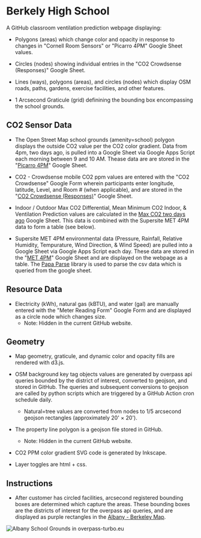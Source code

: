 # Berkely High School 

A GitHub classroom ventilation prediction webpage displaying:

- Polygons (areas) which change color and opacity in response to changes in "Cornell Room Sensors" or "Picarro 4PM" Google Sheet values.

- Circles (nodes) showing individual entries in the "CO2 Crowdsense (Responses)" Google Sheet. 

- Lines (ways), polygons (areas), and circles (nodes) which display OSM roads, paths, gardens, exercise facilities, and other features. 

- 1 Arcsecond Graticule (grid) definining the bounding box encompassing the school grounds.

## CO2 Sensor Data

- The Open Street Map school grounds (amenity=school) polygon displays the outside CO2 value per the CO2 color gradient. Data from 4pm, two days ago, is pulled into a Google Sheet via Google Apps Script each morning between 9 and 10 AM. Thease data are are stored in the "[Picarro 4PM](https://docs.google.com/spreadsheets/d/e/2PACX-1vT7Pfesayb3ZWqTwZC_tRmkTd_Q4xOb1LEumaloOSByqkxR_bCY5duYzvVfn8DuupaORpeKQ64zHzHR/pubhtml)" Google Sheet.

<!-- - CO2 - Level 0 & Level 1 ppm values are shown per room polygon and are manually entered in the "[Cornell Room Sensors](https://docs.google.com/spreadsheets/d/e/2PACX-1vQ-d_NzjzpbEVKq66-RUzki_3-oo_lPvFHGhuIrOnMY-VIigGVjP2b5OqIJcaYolE-z88vxhaOGumut/pubhtml?gid=1809780250&single=true)" Google Sheet. Fixed room sensor data may be at an hourly interval or reported as a max daily, weekly, or monthly value. -->

- CO2 - Crowdsense mobile CO2 ppm values are entered with the "CO2 Crowdsense" Google Form wherein participants enter longitude, latitude, Level, and Room # (when applicable), and are stored in the "[CO2 Crowdsense (Responses)](https://docs.google.com/spreadsheets/d/e/2PACX-1vTT1AN5PpyoMPB2_IjV4RfPVRZCGMUTQN_uBEA_pgf6NbrelQ6tntjiysCeECEOoXwc5RuDyaP1DCB-/pubhtml?gid=768142103&single=true)" Google Sheet.

- Indoor / Outdoor Max CO2 Differential, Mean Minimum CO2 Indoor, & Ventilation Prediction values are calculated in the [Max CO2 two days ago](https://docs.google.com/spreadsheets/d/12QYvKsT0-vRnczJy0BhiOgzXRP7k7jFa4jGETXVmerg/edit?usp=sharing) Google Sheet. This data is combined with the Supersite MET 4PM data to form a table (see below).

- Supersite MET 4PM environmental data (Pressure, Rainfall, Relative Humidity, Tempurature, Wind Direction, & Wind Speed) are pulled into a Google Sheet via Google Apps Script each day. These data are stored in the "[MET 4PM](https://docs.google.com/spreadsheets/d/1LAOdb-N3kTR97rE1fF7k4dGDyB9jhhNuM-PmiYYi3wo/edit#gid=0)" Google Sheet and are displayed on the webpage as a table. The [Papa Parse](https://www.papaparse.com) library is used to parse the csv data which is queried from the google sheet.

## Resource Data

- Electricity (kWh), natural gas (kBTU), and water (gal) are manually entered with the "Meter Reading Form" Google Form and are displayed as a circle node which changes size.
	- Note: Hidden in the current GitHub website.

## Geometry

- Map geometry, graticule, and dynamic color and opacity fills are rendered with d3.js.

- OSM background key tag objects values are generated by overpass api queries bounded by the district of interest, converted to geojson, and stored in GitHub. The queries and subsequent conversions to geojson are called by python scripts which are triggered by a GitHub Action cron schedule daily.
	- Natural=tree values are converted from nodes to 1/5 arcsecond geojson rectangles (approximately 20' × 20'). 

- The property line polygon is a geojson file stored in GitHub.
	- Note: Hidden in the current GitHub website.

- CO2 PPM color gradient SVG code is generated by Inkscape. 

- Layer toggles are html + css.

## Instructions

- After customer has circled facilities, arcsecond registered bounding boxes are determined which capture the areas. These bounding
boxes are the districts of interest for the overpass api queries, and are displayed as purple rectangles in the [Albany - Berkeley Map](redwoodinnovation.github.io/albany-berkeley).

![Albany School Grounds in overpass-turbo.eu](images/albany-school-grounds.png)
